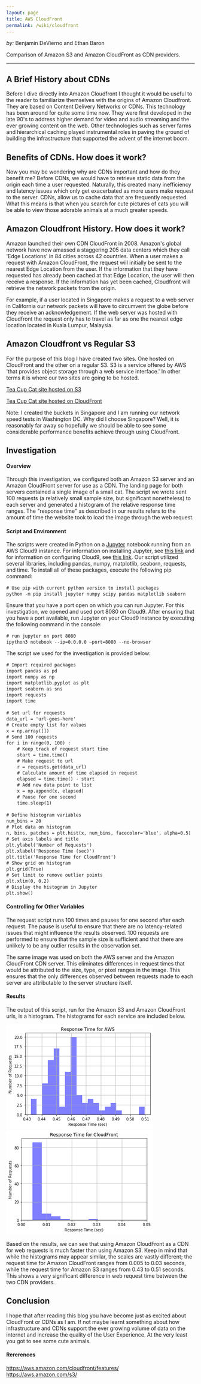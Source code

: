 ```yaml
---
layout: page
title: AWS CloudFront
permalink: /wiki/cloudfront
---
```


*by:* Benjamin DeVierno and Ethan Baron

Comparison of Amazon S3 and Amazon CloudFront as CDN providers.

---

<link type="text/css" rel="stylesheet" href="/assets/css/lightslider.min.css" />
<script src="https://ajax.googleapis.com/ajax/libs/jquery/1.11.0/jquery.min.js"></script>
<script src="/assets/js/ligrun.sh
htslider.min.js"></script>


## A Brief History about CDNs

Before I dive directly into Amazon Cloudfront I thought it would be useful to the reader to familiarize themselves with the origins of Amazon Cloudfront. They are based on Content Delivery Networks or CDNs. This technology has been around for quite some time now. They were first developed in the late 90's to address higher demand for video and audio streaming and the ever growing content on the web. Other technologies such as server farms and hierarchical caching played instrumental roles in paving the ground of building the infrastructure that supported the advent of the internet boom.

## Benefits of CDNs. How does it work?

Now you may be wondering why are CDNs important and how do they benefit me? Before CDNs, we would have to retrieve static data from the origin each time a user requested. Naturally, this created many inefficiency and latency issues which only get exacerbated as more users make request to the server. CDNs, allow us to cache data that are frequently requested. What this means is that when you search for cute pictures of cats you will be able to view those adorable animals at a much greater speeds.

## Amazon Cloudfront History. How does it work?

Amazon launched their own CDN CloudFront in 2008. Amazon's global network have now amassed a staggering 205 data centers which they call 'Edge Locations' in 84 cities across 42 countries. When a user makes a request with Amazon CloudFront, the request will initially be sent to the nearest Edge Location from the user. If the information that they have requested has already been cached at that Edge Location, the user will then receive a response. If the information has yet been cached, Cloudfront will retrieve the network packets from the origin.

For example, if a user located in Singapore makes a request to a web server in California our network packets will have to circumvent the globe before they receive an acknowledgement. If the web server was hosted with Cloudfront the request only has to travel as far as one the nearest edge location located in Kuala Lumpur, Malaysia.


## Amazon Cloudfront vs Regular S3

For the purpose of this blog I have created two sites. One hosted on CloudFront and the other on a regular S3. S3 is a service offered by AWS 'that provides object storage through a web service interface.' In other terms it is where our two sites are going to be hosted.

[Tea Cup Cat site hosted on S3](http://bendogpicture.s3-website-ap-southeast-1.amazonaws.com/)

[Tea Cup Cat site hosted on CloudFront](http://d14mfeaqszawbm.cloudfront.net/)

Note: I created the buckets in Singapore and I am running our network speed tests in Washington DC. Why did I choose Singapore? Well, it is reasonably far away so hopefully we should be able to see some considerable performance benefits achieve through using CloudFront.

## Investigation

#### Overview

Through this investigation, we configured both an Amazon S3 server and an Amazon CloudFront server for use as a CDN. The landing page for both servers contained a single image of a small cat. The script we wrote sent 100 requests (a relatively small sample size, but significant nonetheless) to each server and generated a histogram of the relative response time ranges. The "response time" as described in our results refers to the amount of time the website took to load the image through the web request. 

#### Script and Environment

The scripts were created in Python on a [Jupyter](https://jupyter.org/) notebook running from an AWS Cloud9 instance. For information on installing Jupyter, see [this link](https://jupyter.org/install) and for information on configuring Cloud9, see [this link](https://docs.aws.amazon.com/cloud9/latest/user-guide/setting-up.html). Our script utilized several libraries, including pandas, numpy, matplotlib, seaborn, requests, and time. To install all of these packages, execute the following pip command:

```
# Use pip with current python version to install packages
python -m pip install jupyter numpy scipy pandas matplotlib seaborn
```

Ensure that you have a port open on which you can run Jupyter. For this investigation, we opened and used port 8080 on Cloud9. After ensuring that you have a port available, run Jupyter on your Cloud9 instance by executing the following command in the console:

```
# run jupyter on port 8080
ipython3 notebook --ip=0.0.0.0 —port=8080 --no-browser
```

The script we used for the investigation is provided below:

```
# Import required packages
import pandas as pd
import numpy as np
import matplotlib.pyplot as plt
import seaborn as sns
import requests
import time

# Set url for requests
data_url = 'url-goes-here'
# Create empty list for values
x = np.array([])
# Send 100 requests
for i in range(0, 100) :
    # Keep track of request start time
    start = time.time()
    # Make request to url
    r = requests.get(data_url)
    # Calculate amount of time elapsed in request
    elapsed = time.time() - start
    # Add new data point to list
    x = np.append(x, elapsed)
    # Pause for one second
    time.sleep(1)

# Define histogram variables
num_bins = 20
# Plot data on histogram
n, bins, patches = plt.hist(x, num_bins, facecolor='blue', alpha=0.5)
# Set axis labels and title
plt.ylabel('Number of Requests')
plt.xlabel('Response Time (sec)')
plt.title('Response Time for CloudFront')
# Show grid on histogram
plt.grid(True)
# Set limit to remove outlier points
plt.xlim(0, 0.2)
# Display the histogram in Jupyter
plt.show()
```

#### Controlling for Other Variables

The request script runs 100 times and pauses for one second after each request. The pause is useful to ensure that there are no latency-related issues that might influence the results observed. 100 requests are performed to ensure that the sample size is sufficient and that there are unlikely to be any outlier results in the observation set.

The same image was used on both the AWS server and the Amazon CloudFront CDN server. This eliminates differences in request times that would be attributed to the size, type, or pixel ranges in the image. This ensures that the only differences observed between requests made to each server are attributable to the server structure itself.

#### Results

The output of this script, run for the Amazon S3 and Amazon CloudFront urls, is a histogram. The histograms for each service are included below.

![alt text](aws.png)
![alt text](cloudfront.png)

Based on the results, we can see that using Amazon CloudFront as a CDN for web requests is much faster than using Amazon S3. Keep in mind that while the histograms may appear similar, the scales are vastly different; the request time for Amazon CloudFront ranges from 0.005 to 0.03 seconds, while the request time for Amazon S3 ranges from 0.43 to 0.51 seconds. This shows a very significant difference in web request time between the two CDN providers. 

## Conclusion

I hope that after reading this blog you have become just as excited about CloudFront or CDNs as I am. If not maybe learnt something about how infrastructure and CDNs support the ever growing volume of data on the internet and increase the quality of the User Experience. At the very least you got to see some cute animals.


#### Rererences
https://aws.amazon.com/cloudfront/features/ \
https://aws.amazon.com/s3/
